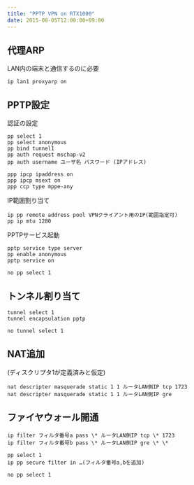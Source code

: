 ```yaml
---
title: "PPTP VPN on RTX1000"
date: 2015-08-05T12:00:00+09:00
---
```


代理ARP
----

LAN内の端末と通信するのに必要

    ip lan1 proxyarp on

PPTP設定
----

認証の設定

    pp select 1
    pp select anonymous
    pp bind tunnel1
    pp auth request mschap-v2
    pp auth username ユーザ名 パスワード (IPアドレス)

    ppp ipcp ipaddress on
    ppp ipcp msext on
    ppp ccp type mppe-any

IP範囲割り当て

    ip pp remote address pool VPNクライアント用のIP(範囲指定可)
    pp ip mtu 1280

PPTPサービス起動

    pptp service type server
    pp enable anonymous
    pptp service on

    no pp select 1

トンネル割り当て
----

    tunnel select 1
    tunnel encapsulation pptp

    no tunnel select 1

NAT追加
----

(ディスクリプタ1が定義済みと仮定)

    nat descripter masquerade static 1 1 ルータLAN側IP tcp 1723
    nat descripter masquerade static 1 1 ルータLAN側IP gre

ファイヤウォール開通
----

    ip filter フィルタ番号a pass \* ルータLAN側IP tcp \* 1723
    ip filter フィルタ番号b pass \* ルータLAN側IP gre \* \*

    pp select 1
    ip pp secure filter in …(フィルタ番号a,bを追加)

    no pp select 1
